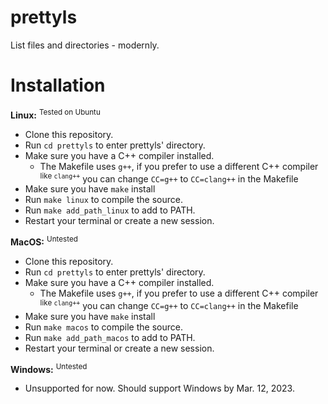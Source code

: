 # prettyls
List files and directories - modernly.

# Installation
**Linux:** <sup>Tested on Ubuntu</sup>
- Clone this repository.
- Run `cd prettyls` to enter prettyls' directory.
- Make sure you have a C++ compiler installed.
	- The Makefile uses `g++`, if you prefer to use a different C++ compiler <sup>like `clang++`</sup> you can change `CC=g++` to `CC=clang++` in the Makefile
- Make sure you have `make` install
- Run `make linux` to compile the source.
- Run `make add_path_linux` to add to PATH.
- Restart your terminal or create a new session.

**MacOS:** <sup>Untested</sup>
- Clone this repository.
- Run `cd prettyls` to enter prettyls' directory.
- Make sure you have a C++ compiler installed.
	- The Makefile uses `g++`, if you prefer to use a different C++ compiler <sup>like `clang++`</sup> you can change `CC=g++` to `CC=clang++` in the Makefile
- Make sure you have `make` install
- Run `make macos` to compile the source.
- Run `make add_path_macos` to add to PATH.
- Restart your terminal or create a new session.

**Windows:** <sup>Untested</sup>
- Unsupported for now. Should support Windows by Mar. 12, 2023.
